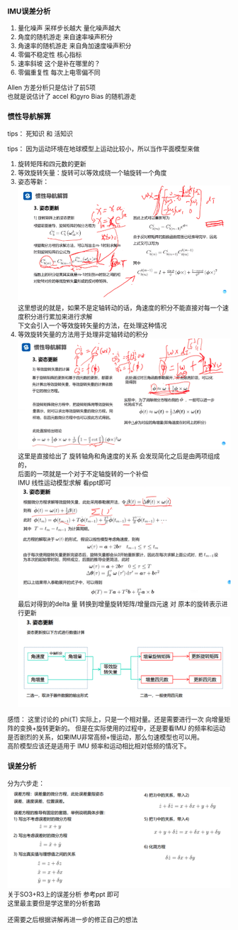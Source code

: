 <!--
 * @Author: Liu Weilong
 * @Date: 2020-11-19 09:40:37
 * @LastEditors: Liu Weilong 
 * @LastEditTime: 2021-02-03 13:53:31
 * @FilePath: /3rd-test-learning/doc/sensor_fusion/chapter3/chapter3_error_analysis.md
 * @Description: 
-->


### IMU误差分析
1. 量化噪声 采样步长越大 量化噪声越大
2. 角度的随机游走      来自速率噪声积分
3. 角速率的随机游走    来自角加速度噪声积分
4. 零偏不稳定性        核心指标
5. 速率斜坡           这个是补在哪里的？
6. 零偏重复性         每次上电零偏不同
   
Allen 方差分析只是估计了前5项 <br>
也就是说估计了 accel 和gyro Bias 的随机游走

### 惯性导航解算

tips： 死知识 和 活知识

tips： 因为运动环境在地球模型上运动比较小，所以当作平面模型来做

   1. 旋转矩阵和四元数的更新
   2. 等效旋转矢量：旋转可以等效成绕一个轴旋转一个角度
   3. 姿态等新：
   ![](2.png)
   这里想说的就是，如果不是定轴转动的话，角速度的积分不能直接对每一个速度积分进行累加来进行求解<br>
   下文会引入一个等效旋转矢量的方法，在处理这种情况
   4. 等效旋转矢量的方法用于处理非定轴转动的积分
![](3.png)  
   这里是直接给出了 旋转轴角和角速度的关系 会发现简化之后是由两项组成的，<br>
   后面的一项就是一个对于不定轴旋转的一个补偿<br>
   IMU 线性运动模型求解
   看ppt即可<br>
   ![](4.png)
   最后对得到的delta 量 转换到增量旋转矩阵/增量四元速 对 原本的旋转表示进行更新
   ![](5.png)

   感悟：
   这里讨论的 phi(T) 实际上，只是一个相对量。还是需要进行一次 向增量矩阵的变换+旋转更新的。
   但是在实际使用的过程中，还是要看IMU 的频率和运动是否剧烈的关系，如果IMU非常高频+慢运动，那么匀速模型也可以用。<br>
   高阶模型应该还是适用于 IMU 频率和运动相比相对低频的情况下。

### 误差分析
   分为六步走：
   ![](6.png)
   关于SO3+R3上的误差分析 参考ppt 即可<br>
   这里最主要但是学这里的分析套路
<br>
<br>
还需要之后根据讲解再进一步的修正自己的想法